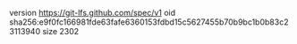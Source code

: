 version https://git-lfs.github.com/spec/v1
oid sha256:e9f0fc166981fde63fafe6360153fdbd15c5627455b70b9bc1b0b83c23113940
size 2302
